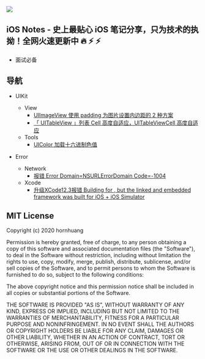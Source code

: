 
![](https://github.com/hornhuang/PictureRepository/blob/master/ios_notes/og__fodnljjkwl6y.png)

## iOS Notes - 史上最贴心 iOS 笔记分享，只为技术的执拗！全网火速更新中 🔥 ⚡️ ⚡️
- 面试必备

## 导航

- UIKit
  - View
    - [UIImageView 使用 padding 为图片设置内边距的 2 种方案](https://github.com/Knowledge-Precipitation-Tribe/ios_notes/tree/main/UIKit/view/UIImageView%20%E4%BD%BF%E7%94%A8%20padding%20%E4%B8%BA%E5%9B%BE%E7%89%87%E8%AE%BE%E7%BD%AE%E5%86%85%E8%BE%B9%E8%B7%9D%E7%9A%84%202%20%E7%A7%8D%E6%96%B9%E6%A1%88)
    - [「 UITableView 」列表 Cell 高度自适应，UITableViewCell 高度自适应](https://github.com/Knowledge-Precipitation-Tribe/ios_notes/tree/main/UIKit/view/%E3%80%8C%20UITableView%20%E3%80%8D%E5%88%97%E8%A1%A8%20Cell%20%E9%AB%98%E5%BA%A6%E8%87%AA%E9%80%82%E5%BA%94%EF%BC%8CUITableViewCell%20%E9%AB%98%E5%BA%A6%E8%87%AA%E9%80%82%E5%BA%94)
  - Tools
    - [UIColor 加载十六进制色值](https://github.com/Knowledge-Precipitation-Tribe/ios_notes/tree/main/UIKit/tools/UIColor%20%E5%8A%A0%E8%BD%BD%E5%8D%81%E5%85%AD%E8%BF%9B%E5%88%B6%E8%89%B2%E5%80%BC)

- Error
  - Network
    - [报错 Error Domain=NSURLErrorDomain Code=-1004](https://github.com/Knowledge-Precipitation-Tribe/ios_notes/tree/main/%E5%B8%B8%E8%A7%81%E9%94%99%E8%AF%AF/%E7%BD%91%E7%BB%9C/%E6%8A%A5%E9%94%99%20Error%20Domain%3DNSURLErrorDomain%20Code%3D-1004)
  - Xcode
    - [升级XCode12.3报错 Building for , but the linked and embedded framework was built for iOS + iOS Simulator](https://github.com/Knowledge-Precipitation-Tribe/ios_notes/tree/main/%E5%B8%B8%E8%A7%81%E9%94%99%E8%AF%AF/XCode/%E5%8D%87%E7%BA%A7XCode12.3%E6%8A%A5%E9%94%99%20Building%20for%20%2C%20but%20the%20linked%20and%20embedded%20framework%20was%20built%20for%20iOS%20%2B%20iOS%20Simulator)

## MIT License

Copyright (c) 2020 hornhuang

Permission is hereby granted, free of charge, to any person obtaining a copy
of this software and associated documentation files (the "Software"), to deal
in the Software without restriction, including without limitation the rights
to use, copy, modify, merge, publish, distribute, sublicense, and/or sell
copies of the Software, and to permit persons to whom the Software is
furnished to do so, subject to the following conditions:

The above copyright notice and this permission notice shall be included in all
copies or substantial portions of the Software.

THE SOFTWARE IS PROVIDED "AS IS", WITHOUT WARRANTY OF ANY KIND, EXPRESS OR
IMPLIED, INCLUDING BUT NOT LIMITED TO THE WARRANTIES OF MERCHANTABILITY,
FITNESS FOR A PARTICULAR PURPOSE AND NONINFRINGEMENT. IN NO EVENT SHALL THE
AUTHORS OR COPYRIGHT HOLDERS BE LIABLE FOR ANY CLAIM, DAMAGES OR OTHER
LIABILITY, WHETHER IN AN ACTION OF CONTRACT, TORT OR OTHERWISE, ARISING FROM,
OUT OF OR IN CONNECTION WITH THE SOFTWARE OR THE USE OR OTHER DEALINGS IN THE
SOFTWARE.
